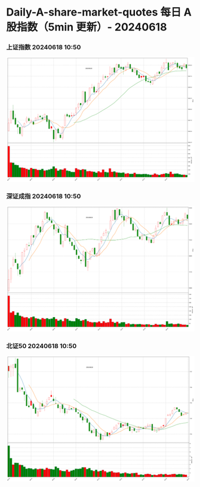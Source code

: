 
# Daily-A-share-market-quotes 每日 A 股指数（5min 更新）- 20240618

### 上证指数 20240618 10:50
![](./fig/2024/6/20240618-sh000001.png)

### 深证成指 20240618 10:50
![](./fig/2024/6/20240618-sz399001.png)

### 北证50 20240618 10:50
![](./fig/2024/6/20240618-bj899050.png)
